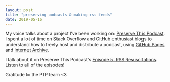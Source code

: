 ```yaml
---
layout: post
title: "preserving podcasts & making rss feeds"
date: 2019-05-16
---
```


My voice talks about a project I've been working on: [Preserve This Podcast](http://preservethispodcast.org/). I spent a lot of time on Stack Overflow and GitHub enthusiast blogs to understand how to freely host and distribute a podcast, using [GitHub Pages](https://pages.github.com/) and [Internet Archive](https://archive.org/index.php). 

I talk about it on Preserve This Podcast's [Episode 5: RSS Resuscitations](https://radiopublic.com/preserve-this-podcast-WDJY3A/ep/s1!7df2c). Listen to all of the episodes!

Gratitude to the PTP team <3
